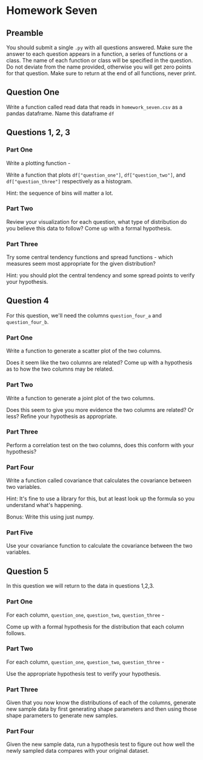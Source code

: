 # Homework Seven

## Preamble

You should submit a single `.py` with all questions answered.  Make sure the answer to each question appears in a function, a series of functions or a class.  The name of each function or class will be specified in the question.  Do not deviate from the name provided, otherwise you will get zero points for that question.  Make sure to return at the end of all functions, never print.


## Question One

Write a function called read data that reads in `homework_seven.csv` as a pandas dataframe.  Name this dataframe `df`

## Questions 1, 2, 3

### Part One

Write a plotting function - 

Write a function that plots `df["question_one"]`, `df["question_two"]`, and `df["question_three"]` respectively as a histogram.

Hint: the sequence of bins will matter a lot.

### Part Two

Review your visualization for each question, what type of distribution do you believe this data to follow?  Come up with a formal hypothesis.

### Part Three

Try some central tendency functions and spread functions - which measures seem most appropriate for the given distribution?

Hint: you should plot the central tendency and some spread points to verify your hypothesis.

## Question 4

For this question, we'll need the columns `question_four_a` and `question_four_b`.

### Part One

Write a function to generate a scatter plot of the two columns.

Does it seem like the two columns are related?  Come up with a hypothesis as to how the two columns may be related.

### Part Two

Write a function to generate a joint plot of the two columns.

Does this seem to give you more evidence the two columns are related?  Or less?  Refine your hypothesis as appropriate.

### Part Three

Perform a correlation test on the two columns, does this conform with your hypothesis?

### Part Four

Write a function called covariance that calculates the covariance between two variables.  

Hint:  It's fine to use a library for this, but at least look up the formula so you understand what's happening.  

Bonus: Write this using just numpy.

### Part Five

Use your covariance function to calculate the covariance between the two variables.  

## Question 5

In this question we will return to the data in questions 1,2,3.

### Part One

For each column, `question_one`, `question_two`, `question_three` - 

Come up with a formal hypothesis for the distribution that each column follows.

### Part Two

For each column, `question_one`, `question_two`, `question_three` - 

Use the appropriate hypothesis test to verify your hypothesis.

### Part Three

Given that you now know the distributions of each of the columns, generate new sample data by first generating shape parameters and then using those shape parameters to generate new samples.  

### Part Four

Given the new sample data, run a hypothesis test to figure out how well the newly sampled data compares with your original dataset.


